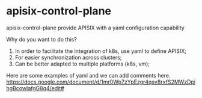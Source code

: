 # apisix-control-plane

apisix-control-plane provide APISIX with a yaml configuration capability

Why do you want to do this?
1. In order to facilitate the integration of k8s, use yaml to define APISIX;
2. For easier synchronization across clusters;
3. Can be better adapted to multiple platforms (k8s, vm);

Here are some examples of yaml and we can add comments here.
https://docs.google.com/document/d/1mr0Wp7zYpEzgr4qsv8rxfS2MWzDpihgBcowIafgG8q4/edit#